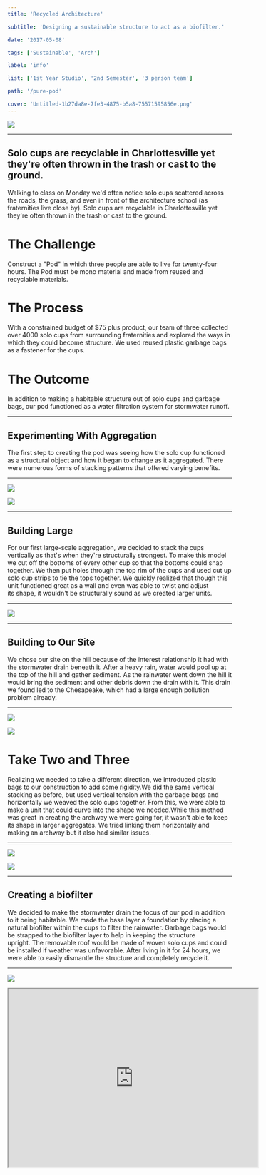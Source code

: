 ```yaml
---
title: 'Recycled Architecture'

subtitle: 'Designing a sustainable structure to act as a biofilter.'

date: '2017-05-08'

tags: ['Sustainable', 'Arch']

label: 'info'

list: ['1st Year Studio', '2nd Semester', '3 person team']

path: '/pure-pod'

cover: 'Untitled-1b27da8e-7fe3-4875-b5a8-75571595856e.png'
---
```


![](Untitled-81946478-5e8c-4628-a28c-41ef46d5dd32.png)

---

## Solo cups are recyclable in Charlottesville yet they're often thrown in the trash or cast to the ground.

Walking to class on Monday we'd often notice solo cups scattered across the roads, the grass, and even in front of the architecture school (as fraternities live close by). Solo cups are recyclable in Charlottesville yet they're often thrown in the trash or cast to the ground.

# The Challenge

Construct a "Pod" in which three people are able to live for twenty-four hours. The Pod must be mono material and made from reused and recyclable materials.

# The Process

With a constrained budget of \$75 plus product, our team of three collected over 4000 solo cups from surrounding fraternities and explored the ways in which they could become structure. We used reused plastic garbage bags as a fastener for the cups.

# The Outcome

In addition to making a habitable structure out of solo cups and garbage bags, our pod functioned as a water filtration system for stormwater runoff.

---

## Experimenting With Aggregation

The first step to creating the pod was seeing how the solo cup functioned as a structural object and how it began to change as it aggregated. There were numerous forms of stacking patterns that offered varying benefits.

---

![](Untitled-e17dee8a-f19f-4d44-a774-ffeaf17dd9a6.png)

![](Untitled-0b4e05b1-81ba-4f26-8232-8ddace8e7373.png)

---

## Building Large

For our first large-scale aggregation, we decided to stack the cups vertically as that's when they're structurally strongest. To make this model we cut off the bottoms of every other cup so that the bottoms could snap together. We then put holes through the top rim of the cups and used cut up solo cup strips to tie the tops together. We quickly realized that though this unit functioned great as a wall and even was able to twist and adjust its shape, it wouldn't be structurally sound as we created larger units.

---

![](ScreenShot2018-12-28at8-f8658481-3155-44dd-9ae7-255c8b214a2a.24.31PM.png)

---

## Building to Our Site

We chose our site on the hill because of the interest relationship it had with the stormwater drain beneath it. After a heavy rain, water would pool up at the top of the hill and gather sediment. As the rainwater went down the hill it would bring the sediment and other debris down the drain with it. This drain we found led to the Chesapeake, which had a large enough pollution problem already.

---

![](ScreenShot2018-12-28at8-4263038e-4996-4d6f-a2ef-e99ca101cc86.25.44PM.png)

![](Untitled-9da6b8d6-0b6f-47ae-b217-f10a55ec810b.png)

# Take Two and Three

Realizing we needed to take a different direction, we introduced plastic bags to our construction to add some rigidity.We did the same vertical stacking as before, but used vertical tension with the garbage bags and horizontally we weaved the solo cups together. From this, we were able to make a unit that could curve into the shape we needed.While this method was great in creating the archway we were going for, it wasn't able to keep its shape in larger aggregates. We tried linking them horizontally and making an archway but it also had similar issues.

---

![](Untitled-d2cbafea-5d9d-4e11-82d7-ad031303d26b.png)

![](ScreenShot2018-12-28at8-0a827ad9-1be4-4424-8729-dc8732c39eb4.27.17PM.png)

---

## Creating a biofilter

We decided to make the stormwater drain the focus of our pod in addition to it being habitable. We made the base layer a foundation by placing a natural biofilter within the cups to filter the rainwater. Garbage bags would be strapped to the biofilter layer to help in keeping the structure upright. The removable roof would be made of woven solo cups and could be installed if weather was unfavorable. After living in it for 24 hours, we were able to easily dismantle the structure and completely recycle it.

---

![](Untitled-23540c53-4970-43a3-bdd4-93caa6fe8dce.png)

<iframe src='https://www.ccv.adobe.com/v1/player/ccv/95kW2pPgSzY/embed?bgcolor=%23191919' width='560' height='400'>

# Final Take

We decided on stacking the cups horizontally as it created a natural curve. The garbage bags were tied from either end to help add rigidity. We implemented a floor to lie on so that during heavy rain it would pass right under you sleeping. We also broke the structure into three parts so we each would be able to sleep privately.

---

![](Untitled-2d9e361d-1f18-41aa-b1ec-15ca8bdeb910.png)

![](Untitled-1b27da8e-7fe3-4875-b5a8-75571595856e.png)
